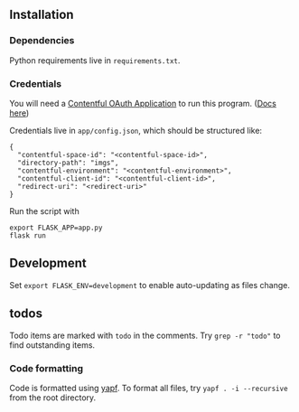## Installation

### Dependencies

Python requirements live in `requirements.txt`.

### Credentials

You will need a [Contentful OAuth Application](https://app.contentful.com/account/profile/developers/applications) to run this program. ([Docs here](https://www.contentful.com/developers/docs/extensibility/oauth/))

Credentials live in `app/config.json`, which should be structured like:

```
{
  "contentful-space-id": "<contentful-space-id>",
  "directory-path": "imgs",
  "contentful-environment": "<contentful-environment>",
  "contentful-client-id": "<contentful-client-id>",
  "redirect-uri": "<redirect-uri>"
}
```

Run the script with

```
export FLASK_APP=app.py
flask run
```

## Development

Set `export FLASK_ENV=development` to enable auto-updating as files change.

## todos
Todo items are marked with `todo` in the comments. Try `grep -r "todo"` to find outstanding items.

### Code formatting

Code is formatted using [yapf](https://github.com/google/yapf).
To format all files, try `yapf . -i --recursive` from the root directory.
